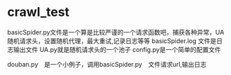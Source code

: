# crawl_test

basicSpider.py文件是一个算是比较严谨的一个请求函数吧，捕获各种异常，UA随机请求头，设置随机代理，最大重试,记录日志等等
basicSpider.log  文件是日志输出文件
UA.py就是随机请求头的一个池子
config.py是一个简单的配置文件

douban.py　是一个小例子，调用basicSpider.py　文件请求url,输出日志

